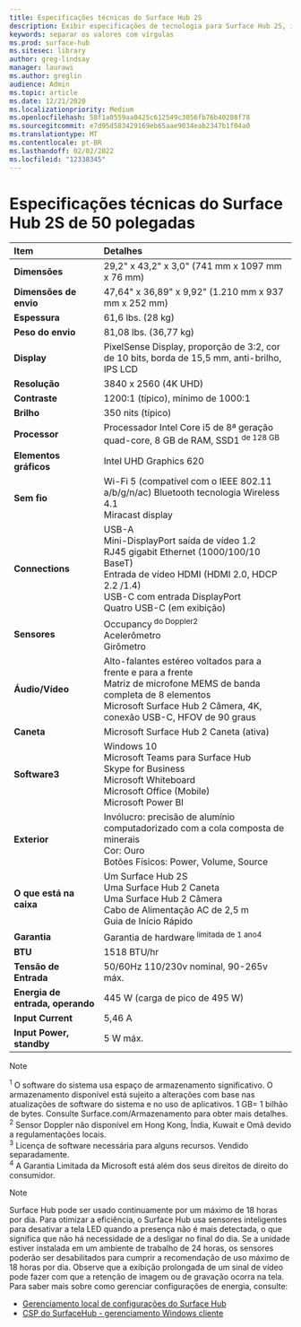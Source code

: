 ```yaml
---
title: Especificações técnicas do Surface Hub 2S
description: Exibir especificações de tecnologia para Surface Hub 2S, incluindo caneta, câmera e especificações opcionais de bateria móvel.
keywords: separar os valores com vírgulas
ms.prod: surface-hub
ms.sitesec: library
author: greg-lindsay
manager: laurawi
ms.author: greglin
audience: Admin
ms.topic: article
ms.date: 12/21/2020
ms.localizationpriority: Medium
ms.openlocfilehash: 58f1a0559aa0425c612549c3056fb76b40208f78
ms.sourcegitcommit: e7d95d583429169eb65aae9034eab2347b1f04a0
ms.translationtype: MT
ms.contentlocale: pt-BR
ms.lasthandoff: 02/02/2022
ms.locfileid: "12338345"
---
```

# <a name="surface-hub-2s-50-inch-tech-specs"></a>Especificações técnicas do Surface Hub 2S de 50 polegadas

| Item | Detalhes |
|:------ |:--------- |
|**Dimensões**| 29,2" x 43,2" x 3,0" (741 mm x 1097 mm x 76 mm) |
|**Dimensões de envio**| 47,64" x 36,89" x 9,92" (1.210 mm x 937 mm x 252 mm)|
|**Espessura**| 61,6 lbs. (28 kg) |
|**Peso do envio**| 81,08 lbs. (36,77 kg) |
|**Display**| PixelSense Display, proporção de 3:2, cor de 10 bits, borda de 15,5 mm, anti-brilho, IPS LCD |
|**Resolução**| 3840 x 2560 (4K UHD) |
|**Contraste**| 1200:1 (típico), mínimo de 1000:1 |
|**Brilho**| 350 nits (típico)  |
|**Processor**| Processador Intel Core i5 de 8ª geração quad-core, 8 GB de RAM, SSD1<sup> de 128 GB</sup> |
|**Elementos gráficos**| Intel UHD Graphics 620 |
|**Sem fio**| Wi-Fi 5 (compatível com o IEEE 802.11 a/b/g/n/ac) Bluetooth tecnologia Wireless 4.1 <br> Miracast display |
|**Connections**| USB-A <br> Mini-DisplayPort saída de vídeo 1.2 <br> RJ45 gigabit Ethernet (1000/100/10 BaseT) <br> Entrada de vídeo HDMI (HDMI 2.0, HDCP 2.2 /1.4) <br> USB-C com entrada DisplayPort <br> Quatro USB-C (em exibição) |
|**Sensores**| Occupancy<sup> do Doppler2</sup> <br> Acelerômetro <br> Girômetro |
|**Áudio/Vídeo**| Alto-falantes estéreo voltados para a frente e para a frente <br> Matriz de microfone MEMS de banda completa de 8 elementos <br> Microsoft Surface Hub 2 Câmera, 4K, conexão USB-C, HFOV de 90 graus |
|**Caneta**| Microsoft Surface Hub 2 Caneta (ativa) |
|**Software3<sup></sup>**| Windows 10 <br> Microsoft Teams para Surface Hub <br> Skype for Business <br> Microsoft Whiteboard <br> Microsoft Office (Mobile) <br> Microsoft Power BI |
|**Exterior**| Invólucro: precisão de alumínio computadorizado com a cola composta de minerais <br> Cor: Ouro <br> Botões Físicos: Power, Volume, Source |
|**O que está na caixa**| Um Surface Hub 2S <br> Uma Surface Hub 2 Caneta  <br> Uma Surface Hub 2 Câmera <br> Cabo de Alimentação AC de 2,5 m <br> Guia de Início Rápido |
|**Garantia**| Garantia de hardware<sup> limitada de 1 ano4</sup> |
|**BTU**| 1518 BTU/hr |
|**Tensão de Entrada**| 50/60Hz 110/230v nominal, 90-265v máx. |
|**Energia de entrada, operando**| 445 W (carga de pico de 495 W) |
|**Input Current**| 5,46 A |
|**Input Power, standby**| 5 W máx.  |

> [!NOTE]
> <sup>1</sup> O software do sistema usa espaço de armazenamento significativo. O armazenamento disponível está sujeito a alterações com base nas atualizações de software do sistema e no uso de aplicativos. 1 GB= 1 bilhão de bytes. Consulte Surface.com/Armazenamento para obter mais detalhes. <br> <sup>2</sup> Sensor Doppler não disponível em Hong Kong, Índia, Kuwait e Omã devido a regulamentações locais.
<br> <sup>3</sup> Licença de software necessária para alguns recursos. Vendido separadamente.<br> <sup>4</sup> A Garantia Limitada da Microsoft está além dos seus direitos de direito do consumidor. 

> [!NOTE]
> Surface Hub pode ser usado continuamente por um máximo de 18 horas por dia. Para otimizar a eficiência, o Surface Hub usa sensores inteligentes para desativar a tela LED quando a presença não é mais detectada, o que significa que não há necessidade de a desligar no final do dia. Se a unidade estiver instalada em um ambiente de trabalho de 24 horas, os sensores poderão ser desabilitados para cumprir a recomendação de uso máximo de 18 horas por dia. Observe que a exibição prolongada de um sinal de vídeo pode fazer com que a retenção de imagem ou de gravação ocorra na tela. Para saber mais sobre como gerenciar configurações de energia, consulte:
>
> - [Gerenciamento local de configurações do Surface Hub](local-management-surface-hub-settings.md)
> - [CSP do SurfaceHub - gerenciamento Windows cliente](/windows/client-management/mdm/surfacehub-csp)
